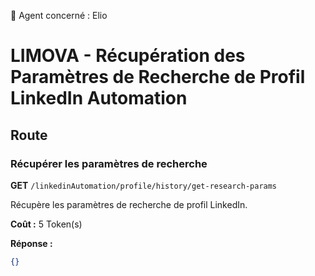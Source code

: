 🧠 Agent concerné : Elio
# LIMOVA - Récupération des Paramètres de Recherche de Profil LinkedIn Automation

## Route

### Récupérer les paramètres de recherche
**GET** `/linkedinAutomation/profile/history/get-research-params`

Récupère les paramètres de recherche de profil LinkedIn.

**Coût :** 5 Token(s)

**Réponse :**
```json
{}
``` 